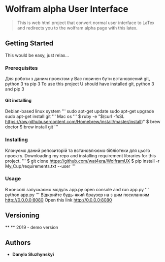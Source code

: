 # Wolfram alpha User Interface
> This is web html project that convert normal user interface to LaTex and redirects you to the wolfram alpha page with this latex. 

## Getting Started
This would be easy, just relax...

### Prerequisites
Для роботи з даним проектом у Вас повинен бути встановлений git, python 3 та pip 3
To use this project U should have installed git, python 3 and pip 3

#### Git installing
Debian-based linux system
'''
sudo apt-get update
sudo apt-get upgrade
sudo apt-get install git
'''
Mac os 
'''
$ ruby -e "$(curl -fsSL https://raw.githubusercontent.com/Homebrew/install/master/install)"
$ brew doctor
$ brew install git
'''

### Installing
Клонуємо даний репозиторій та встановлюємо бібліотеки для цього проекту.
Downloading my repo and installing requirement libraries for this project. 
'''
$ git clone https://github.com/wat4era/WolframUX
$ pip install -r My_Cup/requirements.txt --user
'''
### Usage
В консолі запускаємо модуль app.py
open console and run app.py 
'''
python app.py
'''
Відкрийте будь-який браузер на з цим посиланням http://0.0.0.0:8080
Open this link http://0.0.0.0:8080

## Versioning
** ** 2019 - demo version

## Authors

* **Danylo Sluzhynskyi** 


